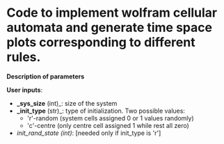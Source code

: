 # Code to implement wolfram cellular automata and generate time space plots corresponding to different rules.

**Description of parameters**

**User inputs**:

- **_sys_size** (int)_: size of the system
- **_init_type** (str)_: type of initialization. Two possible values:
  - 'r'-random (system cells assigned 0 or 1 values randomly)
  - 'c'-centre (only centre cell assigned 1 while rest all zero)
- _init_rand_state (int)_: [needed only if init_type is 'r']
